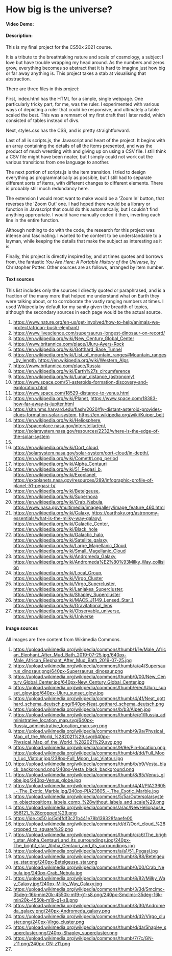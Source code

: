 # How big is the universe?
#### Video Demo:  <URL HERE>
#### Description: 
  This is my final project for the CS50x 2021 course. 
  
  It is a tribute to the breathtaking nature and scale of cosmology, a subject I love but have trouble wrapping my head around. As the numbers and zeros grow, everything becomes so abstract that it is hard to imagine just how big or far away anything is. This project takes a stab at visualising that abstraction.
  
  There are three files in this project:
  
  First, index.html has the HTML for a simple, single webpage. One particularly tricky part, for me, was the ruler. I experimented with various ways of depicting a ruler that could be responsive, and ultimately a table scaled the best. This was a remnant of my first draft that I later redid, which consisted of tables instead of divs.
  
  Next, styles.css has the CSS, and is pretty straightforward.
  
  Last of all is scripts.js, the Javascript and heart of the project. It begins with an array containing the  details of all the items presented, and was the product of much wrestling with and giving up on using a CSV file. I still think a CSV file might have been neater, but I simply could not work out the various transitions from one language to another. 
  
  The next portion of scripts.js is the item transition. I tried to design everything as programmatically as possible, but I still had to separate different sorts of items, with different changes to different elements. There is probably still much redundancy here. 
  
  The extension I would most want to make would be a 'Zoom In' button, that reverses the 'Zoom Out' one. I had hoped there would be a library or function in Javascript that could do this automatically, but I couldn't find anything appropriate. I would have manually coded it then, inverting each line in the entire function.
  
  Although nothing to do with the code, the research for this project was intense and fascinating. I wanted to the content to be understandable to a layman, while keeping the details that make the subject as interesting as it is. 
  
  Finally, this project is directly inspired by, and at times quotes and borrows from, the fantastic _You Are Here: A Portable History of the Universe_, by Christopher Potter. Other sources are as follows, arranged by item number.
  
#### Text sources
  This list includes only the sources I directly quoted or paraphrased, and is a fraction of the many more that helped me understand what on Earth they were talking about, or to corroborate the vastly ranging numbers at times. I used Wikipedia by default for my sanity given the breadth of topics, although the secondary sources in each page would be the actual source.
1. https://www.nature.org/en-us/get-involved/how-to-help/animals-we-protect/african-bush-elephant/
2. https://www.livescience.com/supersaurus-longest-dinosaur-on-record/
3. https://en.wikipedia.org/wiki/New_Century_Global_Center
4. https://www.britannica.com/place/Uluru-Ayers-Rock
5. https://en.wikipedia.org/wiki/Gotthard_Base_Tunnel
6. https://en.wikipedia.org/wiki/List_of_mountain_ranges#Mountain_ranges_by_length, https://en.wikipedia.org/wiki/Western_Alps
7. https://www.britannica.com/place/Russia
8. https://en.wikipedia.org/wiki/Earth%27s_circumference
9. https://en.wikipedia.org/wiki/Lunar_distance_(astronomy)
10. https://www.space.com/51-asteroids-formation-discovery-and-exploration.html
11. https://www.space.com/18529-distance-to-venus.html
12. https://en.wikipedia.org/wiki/Planet, https://www.space.com/18383-how-far-away-is-jupiter.html
13. https://sitn.hms.harvard.edu/flash/2020/fly-distant-asteroid-provides-clues-formation-solar-system, https://en.wikipedia.org/wiki/Kuiper_belt 
14. https://en.wikipedia.org/wiki/Heliosphere, https://spaceplace.nasa.gov/interstellar/en/, https://solarsystem.nasa.gov/resources/2232/where-is-the-edge-of-the-solar-system
15. 
16. https://en.wikipedia.org/wiki/Oort_cloud, https://solarsystem.nasa.gov/solar-system/oort-cloud/in-depth/, https://en.wikipedia.org/wiki/Comet#Long_period
17. https://en.wikipedia.org/wiki/Alpha_Centauri
18. https://en.wikipedia.org/wiki/51_Pegasi_b, https://en.wikipedia.org/wiki/Exoplanet, https://exoplanets.nasa.gov/resources/289/infographic-profile-of-planet-51-pegasi-b/
19. https://en.wikipedia.org/wiki/Betelgeuse, https://en.wikipedia.org/wiki/Supernova
20. https://en.wikipedia.org/wiki/Crab_Nebula, https://www.nasa.gov/multimedia/imagegallery/image_feature_460.html
21. https://en.wikipedia.org/wiki/Galaxy, https://earthsky.org/astronomy-essentials/what-is-the-milky-way-galaxy/, https://en.wikipedia.org/wiki/Galactic_Center, https://en.wikipedia.org/wiki/Black_hole
22. https://en.wikipedia.org/wiki/Galactic_halo, https://en.wikipedia.org/wiki/Satellite_galaxy, https://en.wikipedia.org/wiki/Large_Magellanic_Cloud, https://en.wikipedia.org/wiki/Small_Magellanic_Cloud
23. https://en.wikipedia.org/wiki/Andromeda_Galaxy, https://en.wikipedia.org/wiki/Andromeda%E2%80%93Milky_Way_collision
24. https://en.wikipedia.org/wiki/Local_Group, https://en.wikipedia.org/wiki/Virgo_Cluster
25. https://en.wikipedia.org/wiki/Virgo_Supercluster, https://en.wikipedia.org/wiki/Laniakea_Supercluster, https://en.wikipedia.org/wiki/Shapley_Supercluster
26. https://en.wikipedia.org/wiki/MACS_J1149_Lensed_Star_1, https://en.wikipedia.org/wiki/Gravitational_lens
27. https://en.wikipedia.org/wiki/Observable_universe, https://en.wikipedia.org/wiki/Universe
  
#### Image sources 
  All images are free content from Wikimedia Commons.
1. https://upload.wikimedia.org/wikipedia/commons/thumb/1/1e/Male_African_Elephant_After_Mud_Bath_2019-07-25.jpg/640px-Male_African_Elephant_After_Mud_Bath_2019-07-25.jpg
2. https://upload.wikimedia.org/wikipedia/commons/thumb/a/a4/Supersaurus_dinosaur.png/640px-Supersaurus_dinosaur.png
3. https://upload.wikimedia.org/wikipedia/commons/thumb/0/00/New_Century_Global_Center.jpg/640px-New_Century_Global_Center.jpg
4. https://upload.wikimedia.org/wikipedia/commons/thumb/e/ec/Uluru_sunset_glow.jpg/640px-Uluru_sunset_glow.jpg
5. https://upload.wikimedia.org/wikipedia/commons/thumb/4/4f/Neat_gotthard_schema_deutsch.png/640px-Neat_gotthard_schema_deutsch.png
6. https://upload.wikimedia.org/wikipedia/commons/b/b3/Alpen.jpg
7. https://upload.wikimedia.org/wikipedia/commons/thumb/e/e1/Russia_administrative_location_map.svg/640px-Russia_administrative_location_map.svg.png
8. https://upload.wikimedia.org/wikipedia/commons/thumb/9/9a/Physical_Map_of_the_World_%282021%29.svg/640px-Physical_Map_of_the_World_%282021%29.svg.png
9. https://upload.wikimedia.org/wikipedia/commons/9/9e/Pin-location.png, https://upload.wikimedia.org/wikipedia/commons/thumb/d/dd/Full_Moon_Luc_Viatour.jpg/238px-Full_Moon_Luc_Viatour.jpg
10. https://upload.wikimedia.org/wikipedia/commons/thumb/b/b9/Vesta_black_background.png/240px-Vesta_black_background.png
11. https://upload.wikimedia.org/wikipedia/commons/thumb/8/85/Venus_globe.jpg/240px-Venus_globe.jpg
12. https://upload.wikimedia.org/wikipedia/commons/thumb/4/4f/PIA23605_-_The_Exotic_Marble.jpg/240px-PIA23605_-_The_Exotic_Marble.jpg
13. https://upload.wikimedia.org/wikipedia/commons/5/5a/Outersolarsystem_objectpositions_labels_comp_%28without_labels_and_scale%29.png
14. https://upload.wikimedia.org/wikipedia/commons/a/ac/NewHeliopause_558121_%28cropped%29.png
15. https://ide.cs50.io/5d4fdf3c21b441e78b139328faaefe00
16. https://upload.wikimedia.org/wikipedia/commons/d/d7/Oort_cloud_%28cropped_to_square%29.png
17. https://upload.wikimedia.org/wikipedia/commons/thumb/c/c6/The_bright_star_Alpha_Centauri_and_its_surroundings.jpg/240px-The_bright_star_Alpha_Centauri_and_its_surroundings.jpg
18. https://upload.wikimedia.org/wikipedia/commons/a/a1/51_Pegasi.jpg
19. https://upload.wikimedia.org/wikipedia/commons/thumb/8/88/Betelgeuse_star.png/240px-Betelgeuse_star.png
20. https://upload.wikimedia.org/wikipedia/commons/thumb/0/00/Crab_Nebula.jpg/240px-Crab_Nebula.jpg
21. https://upload.wikimedia.org/wikipedia/commons/thumb/8/82/Milky_Way_Galaxy.jpg/240px-Milky_Way_Galaxy.jpg
22. https://upload.wikimedia.org/wikipedia/commons/thumb/3/3d/Smclmc-35deg-16k-min20k-4550k-m19-g1-s8.png/240px-Smclmc-35deg-16k-min20k-4550k-m19-g1-s8.png
23. https://upload.wikimedia.org/wikipedia/commons/thumb/3/30/Andromeda_galaxy.png/240px-Andromeda_galaxy.png
24. https://upload.wikimedia.org/wikipedia/commons/thumb/d/d2/Virgo_cluster.png/240px-Virgo_cluster.png
25. https://upload.wikimedia.org/wikipedia/commons/thumb/d/da/Shapley_supercluster.png/240px-Shapley_supercluster.png
26. https://upload.wikimedia.org/wikipedia/commons/thumb/7/7c/GN-z11.png/240px-GN-z11.png
27. 

